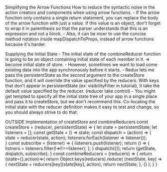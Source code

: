 Simplifying the Arrow Functions
How to reduce the syntactic noise in the action creators and components when using arrow functions.
	- If the arrow function only contains a single return statement, you can replace the body of the arrow function with just a value. 
		If this value is an object, don't forget to wrap it in parenthesis so that the parser understands that this is an expression and not a block.
	- Also, it can be nicer to use the concise method notation inside mapDispatchToProps, instead of arrow functions because it's harder.

Supplying the Initial State
	- The initial state of the combineReducer function is going to be an object containing initial state of each member in it.
		=> become initial state of store.
	- However, sometimes we want to load some existing data into the app synchronously before it starts.
	- Redux lets me pass the persistentState as the second argument to the createStore function, and it will override the value specified by the reducers. 
		With keys that don't appear in persistentState (ex: visibilityFilter in tutorial), It take the default value specified by the reducer. (reducer take control)
	- You might get tempted to specify all the initial state tree of your app in a single place and pass it to createStore, but we don't recommend this. Co-locating the initial state with the reducer definition makes it easy to test and change, so you should always strive to do that.


OUTSIDE
Implementation of createStore and combineReducers
const createStore = (reducer, persistentState) => {
	let state = persistentState;
	let listeners = [];
	const getState = () => state;
	const dispatch = (action) => {
		state = reducer(state, action);
		listeners.forEach(listener => listener());	
	}
	const subscribe = (listener) => {
		listeners.push(listener);
		return () => {
			listners = listeners.filter(l=>l!==listener);
		};
	}
	dispatch({});
	return {getState, dispatch, subscribe};
}
const combineReducers = (reducers) => {
	return (state={},action)=>{
		return Object.keys(reducers).reduce(
			(nextState, key) => {
				nextState = reducers[key](state[key], action);
				return nextState;
			},
			{}
		);
	}
}